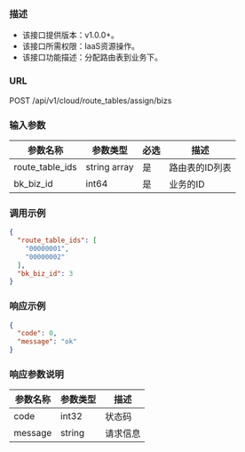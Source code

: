 ### 描述

- 该接口提供版本：v1.0.0+。
- 该接口所需权限：IaaS资源操作。
- 该接口功能描述：分配路由表到业务下。

### URL

POST /api/v1/cloud/route_tables/assign/bizs

### 输入参数

| 参数名称            | 参数类型         | 必选  | 描述       |
|-----------------|--------------|-----|----------|
| route_table_ids | string array | 是   | 路由表的ID列表 |
| bk_biz_id       | int64        | 是   | 业务的ID    |

### 调用示例

```json
{
  "route_table_ids": [
    "00000001",
    "00000002"
  ],
  "bk_biz_id": 3
}
```

### 响应示例

```json
{
  "code": 0,
  "message": "ok"
}
```

### 响应参数说明

| 参数名称    | 参数类型   | 描述   |
|---------|--------|------|
| code    | int32  | 状态码  |
| message | string | 请求信息 |
